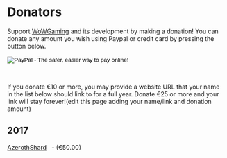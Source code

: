 # Donators

Support <a href="./wowgaming">WoWGaming</a> and its development by making a donation! You can donate any amount you wish using Paypal or credit card by pressing the button below.

<form action="https://www.paypal.com/cgi-bin/webscr" method="post" target="_top">
    <input type="hidden" name="cmd" value="_s-xclick">
    <input type="hidden" name="hosted_button_id" value="L69ANPSR8BJDU">
    <input type="image" src="https://www.paypalobjects.com/en_US/i/btn/btn_donate_LG.gif" border="0" name="submit" alt="PayPal - The safer, easier way to pay online!">
    <img alt="" border="0" src="https://www.paypalobjects.com/it_IT/i/scr/pixel.gif" width="1" height="1">
</form>


&nbsp;

If you donate €10 or more, you may provide a website URL that your name in the list below should link to for a full year. Donate €25 or more and your link will stay forever!(edit this page adding your name/link and donation amount)
<h2><strong>2017</strong></h2>

[AzerothShard](https://www.azerothshard.org)   - (€50.00)

&nbsp;

&nbsp;